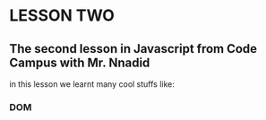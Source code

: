 # LESSON TWO 
## The second lesson in Javascript from Code Campus with Mr. Nnadid
 in this lesson we learnt many cool stuffs like:
 <h3>
  DOM
  </h3>
